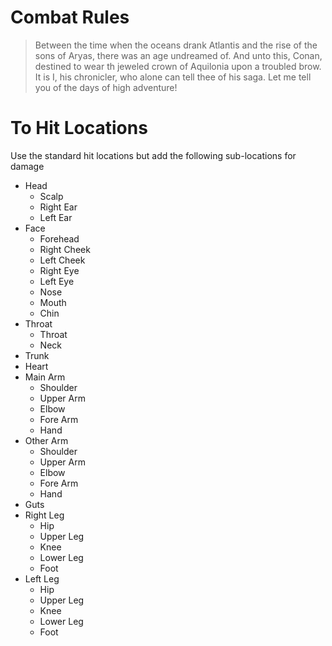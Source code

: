 # Combat Rules

>Between the time when the oceans drank Atlantis and the rise of the sons of Aryas, there was an age undreamed of. And unto this, Conan, destined to wear th jeweled crown of Aquilonia upon a troubled brow. It is I, his chronicler, who alone can tell thee of his saga. Let me tell you of the days of high adventure!

# To Hit Locations

Use the standard hit locations but add the following sub-locations for damage

* Head
  * Scalp
  * Right Ear
  * Left Ear
* Face
  * Forehead
  * Right Cheek
  * Left Cheek
  * Right Eye
  * Left Eye
  * Nose
  * Mouth
  * Chin
* Throat
  * Throat
  * Neck
* Trunk
* Heart
* Main Arm
  * Shoulder
  * Upper Arm
  * Elbow
  * Fore Arm
  * Hand
* Other Arm
  * Shoulder
  * Upper Arm
  * Elbow
  * Fore Arm
  * Hand
* Guts
* Right Leg
  * Hip
  * Upper Leg
  * Knee
  * Lower Leg
  * Foot
* Left Leg
  * Hip
  * Upper Leg
  * Knee
  * Lower Leg
  * Foot
